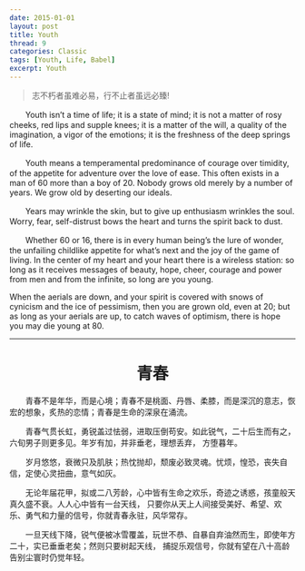 ```yaml
---
date: 2015-01-01
layout: post
title: Youth
thread: 9
categories: Classic
tags: [Youth, Life, Babel]
excerpt: Youth
---
```

> 志不朽者虽难必易，行不止者虽远必臻!
    
　　Youth isn’t a time of life; it is a state of mind; it is not a matter of rosy cheeks, 
red lips and supple knees; it is a matter of the will, a quality of the imagination, a vigor of the emotions; 
it is the freshness of the deep springs of life.

　　Youth means a temperamental predominance of courage over timidity, of the appetite for 
adventure over the love of ease. This often exists in a man of 60 more than a boy of 20. 
Nobody grows old merely by a number of years. We grow old by deserting our ideals.

　　Years may wrinkle the skin, but to give up enthusiasm wrinkles the soul. Worry, fear, self-distrust
 bows the heart and turns the spirit back to dust.

　　Whether 60 or 16, there is in every human being’s the lure of wonder, the unfailing childlike appetite for
 what’s next and the joy of the game of living. In the center of my heart and your heart there is a wireless 
 station: so long as it receives messages of beauty, hope, cheer, courage and power from men and from the infinite, 
 so long are you young.
 
   When the aerials are down, and your spirit is covered with snows of cynicism and the ice of pessimism, 
 then you are grown old, even at 20; but as long as your aerials are up, to catch waves of optimism, 
 there is hope you may die young at 80.

---
# <center>青春

　　青春不是年华，而是心境；青春不是桃面、丹唇、柔膝，而是深沉的意志，恢宏的想象，炙热的恋情；青春是生命的深泉在涌流。

　　青春气贯长虹，勇锐盖过怯弱，进取压倒苟安。如此锐气，二十后生而有之，六旬男子则更多见。年岁有加，并非垂老，理想丢弃，
    方堕暮年。

　　岁月悠悠，衰微只及肌肤；热忱抛却，颓废必致灵魂。忧烦，惶恐，丧失自信，定使心灵扭曲，意气如灰。

　　无论年届花甲，拟或二八芳龄，心中皆有生命之欢乐，奇迹之诱惑，孩童般天真久盛不衰。人人心中皆有一台天线，
    只要你从天上人间接受美好、希望、欢乐、勇气和力量的信号，你就青春永驻，风华常存。

　　一旦天线下降，锐气便被冰雪覆盖，玩世不恭、自暴自弃油然而生，即使年方二十，实已垂垂老矣；然则只要树起天线，
    捕捉乐观信号，你就有望在八十高龄告别尘寰时仍觉年轻。

